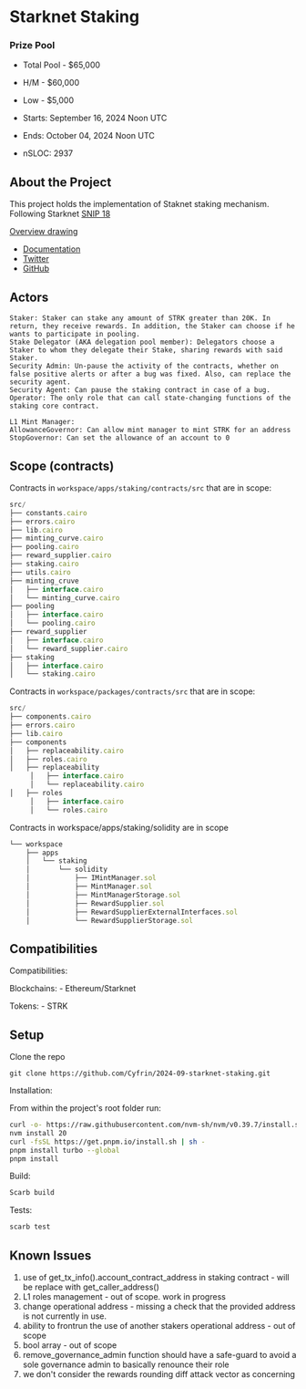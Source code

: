 # Starknet Staking 

### Prize Pool

- Total Pool - $65,000
- H/M -  $60,000
- Low - $5,000

- Starts: September 16, 2024 Noon UTC
- Ends: October 04, 2024 Noon UTC

- nSLOC: 2937

[//]: # (contest-details-open)

## About the Project

This project holds the implementation of Staknet staking mechanism.
Following Starknet [SNIP 18](https://community.starknet.io/t/snip-18-staking-s-first-stage-on-starknet/114334)

[Overview drawing](https://drive.google.com/file/d/1ZoAqRSu5Hlgc7xh10eVnSDWkEu49sQRj/view) 


- [Documentation](https://github.com/starkware-libs/starknet-staking/tree/main/docs)
- [Twitter](https://twitter.com/Starknet?ref_src=twsrc%5Egoogle%7Ctwcamp%5Eserp%7Ctwgr%5Eauthor)
- [GitHub](https://github.com/starkware-libs/starknet-staking)



## Actors


```
Staker: Staker can stake any amount of STRK greater than 20K. In return, they receive rewards. In addition, the Staker can choose if he wants to participate in pooling.
Stake Delegator (AKA delegation pool member): Delegators choose a Staker to whom they delegate their Stake, sharing rewards with said Staker.
Security Admin: Un-pause the activity of the contracts, whether on false positive alerts or after a bug was fixed. Also, can replace the security agent.
Security Agent: Can pause the staking contract in case of a bug.
Operator: The only role that can call state-changing functions of the staking core contract.

L1 Mint Manager:
AllowanceGovernor: Can allow mint manager to mint STRK for an address
StopGovernor: Can set the allowance of an account to 0

```

[//]: # (contest-details-close)

[//]: # (scope-open)

## Scope (contracts)


Contracts in `workspace/apps/staking/contracts/src` that are in scope:

```js
src/
├── constants.cairo
├── errors.cairo
├── lib.cairo
├── minting_curve.cairo
├── pooling.cairo
├── reward_supplier.cairo 
├── staking.cairo
├── utils.cairo
├── minting_cruve
│   ├── interface.cairo
│   └── minting_curve.cairo
├── pooling
│   ├── interface.cairo
│   └── pooling.cairo
├── reward_supplier
│   ├── interface.cairo
│   └── reward_supplier.cairo
├── staking
│   ├── interface.cairo
│   └── staking.cairo

```


Contracts in `workspace/packages/contracts/src` that are in scope:

```js
src/
├── components.cairo
├── errors.cairo
├── lib.cairo
├── components
│   ├── replaceability.cairo
│   ├── roles.cairo
│   ├── replaceability
     │   ├── interface.cairo
     │   └── replaceability.cairo
│   ├── roles
     │   ├── interface.cairo
     │   └── roles.cairo
```

Contracts in workspace/apps/staking/solidity are in scope

```js
└── workspace
    ├── apps
    │   └── staking
    │       └── solidity
    │           ├── IMintManager.sol
    │           ├── MintManager.sol
    │           ├── MintManagerStorage.sol
    │           ├── RewardSupplier.sol
    │           ├── RewardSupplierExternalInterfaces.sol
    │           └── RewardSupplierStorage.sol
```

## Compatibilities

Compatibilities:

  Blockchains:
      - Ethereum/Starknet
  
  Tokens:
      - STRK

[//]: # (scope-close)

[//]: # (getting-started-open)

## Setup

Clone the repo

```
git clone https://github.com/Cyfrin/2024-09-starknet-staking.git
```

Installation:

From within the project's root folder run:

``` bash
curl -o- https://raw.githubusercontent.com/nvm-sh/nvm/v0.39.7/install.sh | bash
nvm install 20
curl -fsSL https://get.pnpm.io/install.sh | sh -
pnpm install turbo --global
pnpm install
```
	
Build:
```bash
Scarb build
```

Tests:
```bash
scarb test
```
[//]: # (getting-started-close)

[//]: # (known-issues-open)

## Known Issues

1. use of get_tx_info().account_contract_address in staking contract - will be replace with get_caller_address()
2. L1 roles management - out of scope. work in progress
3. change operational address - missing a check that the provided address is not currently in use.
4. ability to frontrun the use of another stakers operational address - out of scope
5. bool array - out of scope
6. remove_governance_admin function should have a safe-guard to avoid a sole governance admin to basically renounce their role
7. we don't consider the rewards rounding diff attack vector as concerning
  
[//]: # (known-issues-close)

